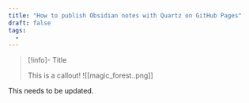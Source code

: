 ```yaml
---
title: "How to publish Obsidian notes with Quartz on GitHub Pages"
draft: false
tags:
  - 
---
```


> [!info]- Title
> 
> This is a callout!
> ![[magic_forest..png]]

This needs to be updated.

